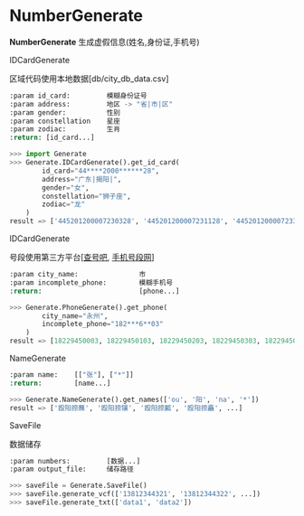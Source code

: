 # NumberGenerate

**NumberGenerate** 生成虚假信息(姓名,身份证,手机号)


IDCardGenerate

区域代码使用本地数据[db/city_db_data.csv]
```python
:param id_card:         模糊身份证号
:param address:         地区 -> "省|市|区"
:param gender:          性别
:param constellation    星座
:param zodiac:          生肖
:return: [id_card...]

>>> import Generate
>>> Generate.IDCardGenerate().get_id_card(
        id_card="44****2000******28",
        address="广东|揭阳|",
        gender="女",
        constellation="狮子座",
        zodiac="龙"
    )
result => ['445201200007230328', '445201200007231128', '445201200007233828', '445201200007234628', ...]
```

IDCardGenerate

号段使用第三方平台[[查号吧](https://www.chahaoba.com), [手机号段网](https://telphone.cn)]
```python
:param city_name:               市
:param incomplete_phone:        模糊手机号
:return:                        [phone...]

>>> Generate.PhoneGenerate().get_phone(
        city_name="永州",
        incomplete_phone="182***6**03"
    )
result => [18229450003, 18229450103, 18229450203, 18229450303, 18229450403, ...]
```

NameGenerate


```python
:param name:    [["张"], ["*"]]
:return:        [name...]

>>> Generate.NameGenerate().get_names(['ou', '阳', 'na', '*'])
result => ['殴阳捺蘸', '殴阳捺镶', '殴阳捺瓤', '殴阳捺矗', ...]
```


SaveFile

数据储存
```python
:param numbers:         [数据...]
:param output_file:     储存路径

>>> saveFile = Generate.SaveFile()
>>> saveFile.generate_vcf(['13812344321', '13812344322', ...])
>>> saveFile.generate_txt(['data1', 'data2'])
```
